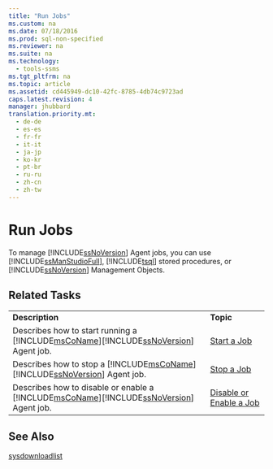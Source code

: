 ```yaml
---
title: "Run Jobs"
ms.custom: na
ms.date: 07/18/2016
ms.prod: sql-non-specified
ms.reviewer: na
ms.suite: na
ms.technology: 
  - tools-ssms
ms.tgt_pltfrm: na
ms.topic: article
ms.assetid: cd445949-dc10-42fc-8785-4db74c9723ad
caps.latest.revision: 4
manager: jhubbard
translation.priority.mt: 
  - de-de
  - es-es
  - fr-fr
  - it-it
  - ja-jp
  - ko-kr
  - pt-br
  - ru-ru
  - zh-cn
  - zh-tw
---
```

# Run Jobs
To manage [!INCLUDE[ssNoVersion](../content/includes/ssNoVersion_md.md)] Agent jobs, you can use [!INCLUDE[ssManStudioFull](../content/includes/ssManStudioFull_md.md)], [!INCLUDE[tsql](../content/includes/tsql_md.md)] stored procedures, or [!INCLUDE[ssNoVersion](../content/includes/ssNoVersion_md.md)] Management Objects.  
  
## Related Tasks  
  
|||  
|-|-|  
|**Description**|**Topic**|  
|Describes how to start running a [!INCLUDE[msCoName](../content/includes/msCoName_md.md)][!INCLUDE[ssNoVersion](../content/includes/ssNoVersion_md.md)] Agent job.|[Start a Job](../content/Start-a-Job.md)|  
|Describes how to stop a [!INCLUDE[msCoName](../content/includes/msCoName_md.md)][!INCLUDE[ssNoVersion](../content/includes/ssNoVersion_md.md)] Agent job.|[Stop a Job](../content/Stop-a-Job.md)|  
|Describes how to disable or enable a [!INCLUDE[msCoName](../content/includes/msCoName_md.md)][!INCLUDE[ssNoVersion](../content/includes/ssNoVersion_md.md)] Agent job.|[Disable or Enable a Job](../content/Disable-or-Enable-a-Job.md)|  
  
## See Also  
[sysdownloadlist](assetId:///71087a4c-e829-488e-aa7d-a9476e2b4779)  
  
